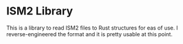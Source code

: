 # ISM2 Library
This is a library to read ISM2 files to Rust structures for eas of use.
I reverse-engineered the format and it is pretty usable at this point.